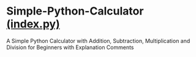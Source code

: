 # Simple-Python-Calculator <a href="https://github.com/CridisHere/Simple-Python-Calculator/blob/main/index.py">(index.py)</a>
A Simple Python Calculator with Addition, Subtraction, Multiplication and Division for Beginners with Explanation Comments

